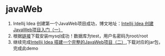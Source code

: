 # javaWeb

1. Intellij Idea 创建第一个JavaWeb项目成功，博文地址：[Intellij Idea 创建JavaWeb项目入门（一）](https://blog.csdn.net/ynzhang_it/article/details/82707830)
2. 根据[链接](https://download.csdn.net/download/weixin_41545366/10874082)下载安装mysql成功！数据库为test，用户名密码为root/root
3. 继续完成[Intellij Idea 搭建一个完整的JavaWeb项目（二）](https://blog.csdn.net/ynzhang_it/article/details/82708153),下载对应的jar包，完成此demo
